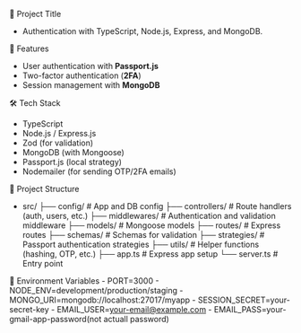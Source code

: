 📖 Project Title
  - Authentication with TypeScript, Node.js, Express, and MongoDB.

🚀 Features 
  - User authentication with **Passport.js**  
  - Two-factor authentication (**2FA**)  
  - Session management with **MongoDB**  

🛠️ Tech Stack 
  - TypeScript
  - Node.js / Express.js
  - Zod (for validation)
  - MongoDB (with Mongoose)
  - Passport.js (local strategy)
  - Nodemailer (for sending OTP/2FA emails)
  
📂 Project Structure 
  - src/
     ├── config/         # App and DB config
     ├── controllers/    # Route handlers (auth, users, etc.)
     ├── middlewares/    # Authentication and validation middleware
     ├── models/         # Mongoose models
     ├── routes/         # Express routes
     ├── schemas/        # Schemas for validation
     ├── strategies/     # Passport authentication strategies
     ├── utils/          # Helper functions (hashing, OTP, etc.)
     ├── app.ts          # Express app setup
     └── server.ts       # Entry point

🔧 Environment Variables
    - PORT=3000
    - NODE_ENV=development/production/staging
    - MONGO_URI=mongodb://localhost:27017/myapp
    - SESSION_SECRET=your-secret-key
    - EMAIL_USER=your-email@example.com
    - EMAIL_PASS=your-gmail-app-password(not actuall password)
